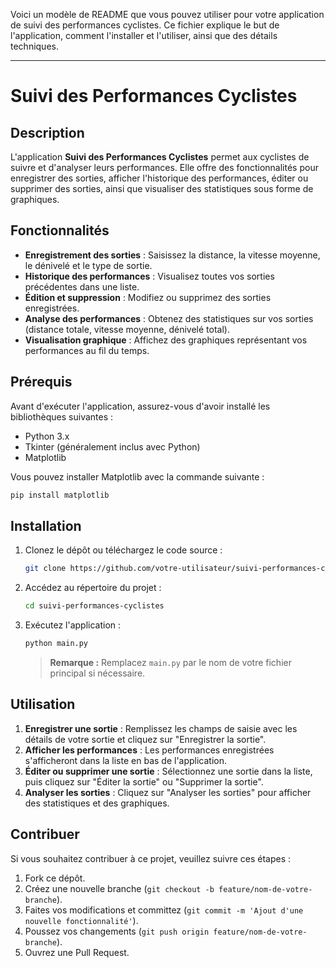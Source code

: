Voici un modèle de README que vous pouvez utiliser pour votre application de suivi des performances cyclistes. Ce fichier explique le but de l'application, comment l'installer et l'utiliser, ainsi que des détails techniques.

---

# Suivi des Performances Cyclistes

## Description

L'application **Suivi des Performances Cyclistes** permet aux cyclistes de suivre et d'analyser leurs performances. Elle offre des fonctionnalités pour enregistrer des sorties, afficher l'historique des performances, éditer ou supprimer des sorties, ainsi que visualiser des statistiques sous forme de graphiques.

## Fonctionnalités

- **Enregistrement des sorties** : Saisissez la distance, la vitesse moyenne, le dénivelé et le type de sortie.
- **Historique des performances** : Visualisez toutes vos sorties précédentes dans une liste.
- **Édition et suppression** : Modifiez ou supprimez des sorties enregistrées.
- **Analyse des performances** : Obtenez des statistiques sur vos sorties (distance totale, vitesse moyenne, dénivelé total).
- **Visualisation graphique** : Affichez des graphiques représentant vos performances au fil du temps.

## Prérequis

Avant d'exécuter l'application, assurez-vous d'avoir installé les bibliothèques suivantes :

- Python 3.x
- Tkinter (généralement inclus avec Python)
- Matplotlib

Vous pouvez installer Matplotlib avec la commande suivante :

```bash
pip install matplotlib
```

## Installation

1. Clonez le dépôt ou téléchargez le code source :

   ```bash
   git clone https://github.com/votre-utilisateur/suivi-performances-cyclistes.git
   ```

2. Accédez au répertoire du projet :

   ```bash
   cd suivi-performances-cyclistes
   ```

3. Exécutez l'application :

   ```bash
   python main.py
   ```

   > **Remarque :** Remplacez `main.py` par le nom de votre fichier principal si nécessaire.

## Utilisation

1. **Enregistrer une sortie** : Remplissez les champs de saisie avec les détails de votre sortie et cliquez sur "Enregistrer la sortie".
2. **Afficher les performances** : Les performances enregistrées s'afficheront dans la liste en bas de l'application.
3. **Éditer ou supprimer une sortie** : Sélectionnez une sortie dans la liste, puis cliquez sur "Éditer la sortie" ou "Supprimer la sortie".
4. **Analyser les sorties** : Cliquez sur "Analyser les sorties" pour afficher des statistiques et des graphiques.

## Contribuer

Si vous souhaitez contribuer à ce projet, veuillez suivre ces étapes :

1. Fork ce dépôt.
2. Créez une nouvelle branche (`git checkout -b feature/nom-de-votre-branche`).
3. Faites vos modifications et committez (`git commit -m 'Ajout d'une nouvelle fonctionnalité'`).
4. Poussez vos changements (`git push origin feature/nom-de-votre-branche`).
5. Ouvrez une Pull Request.

